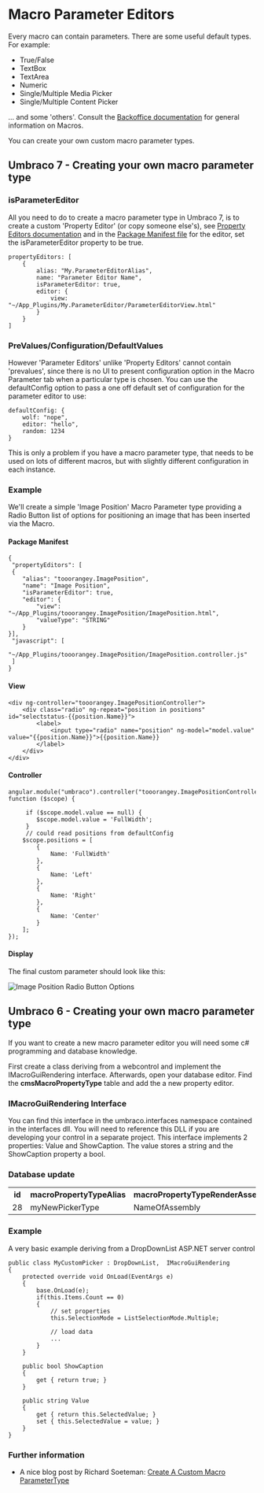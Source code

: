 # Macro Parameter Editors

Every macro can contain parameters. There are some useful default types.  For example: 

* True/False
* TextBox
* TextArea
* Numeric
* Single/Multiple Media Picker
* Single/Multiple Content Picker

... and some 'others'.  Consult the [Backoffice documentation](../../Using-Umbraco/Backoffice-Overview.md) for general information on Macros.

You can create your own custom macro parameter types.

## Umbraco 7 - Creating your own macro parameter type ##

### isParameterEditor ###
All you need to do to create a macro parameter type in Umbraco 7, is to create a custom 'Property Editor' (or copy someone else's), see [Property Editors documentation](../../Extending/Property-Editors.md)
and in the [Package Manifest file](../../Extending/Property-Editors/package-manifest.md) for the editor, set the isParameterEditor property to be true.

    propertyEditors: [
        {
            alias: "My.ParameterEditorAlias",
            name: "Parameter Editor Name",
            isParameterEditor: true,
            editor: {
                view: "~/App_Plugins/My.ParameterEditor/ParameterEditorView.html"
            }
        }
    ]
### PreValues/Configuration/DefaultValues ###
However 'Parameter Editors' unlike 'Property Editors' cannot contain 'prevalues', since there is no UI to present configuration option in the Macro Parameter tab when a particular type is chosen. You can use the defaultConfig option to pass a one off default set of configuration for the parameter editor to use:

    defaultConfig: {
        wolf: "nope",
        editor: "hello",
        random: 1234
    }

This is only a problem if you have a macro parameter type, that needs to be used on lots of different macros, but with slightly different configuration in each instance.

### Example ###

We'll create a simple 'Image Position' Macro Parameter type providing a Radio Button list of options for positioning an image that has been inserted via the Macro.

#### Package Manifest ####

    {
     "propertyEditors": [ 
     {
        "alias": "tooorangey.ImagePosition",
        "name": "Image Position",
        "isParameterEditor": true,
        "editor": {
            "view": "~/App_Plugins/tooorangey.ImagePosition/ImagePosition.html",
            "valueType": "STRING"
        }
    }],
     "javascript": [
        "~/App_Plugins/tooorangey.ImagePosition/ImagePosition.controller.js"
     ]
    }

#### View ####

    <div ng-controller="tooorangey.ImagePositionController">
        <div class="radio" ng-repeat="position in positions" id="selectstatus-{{position.Name}}">
            <label>
                <input type="radio" name="position" ng-model="model.value" value="{{position.Name}}">{{position.Name}}
            </label>
        </div>
    </div>

#### Controller ####

    angular.module("umbraco").controller("tooorangey.ImagePositionController", function ($scope) {

         if ($scope.model.value == null) {
            $scope.model.value = 'FullWidth';
         }
         // could read positions from defaultConfig
        $scope.positions = [
            {
                Name: 'FullWidth'
            },
            {
                Name: 'Left'
            },
            {
                Name: 'Right'
            },
            {
                Name: 'Center'
            }
        ];
    });

#### Display ####

The final custom parameter should look like this:

![Image Position Radio Button Options](images/image-position.png)

## Umbraco 6 - Creating your own macro parameter type ##

If you want to create a new macro parameter editor you will need some c# programming and database knowledge.

First create a class deriving from a webcontrol and implement the IMacroGuiRendering interface. Afterwards, open your database editor.  Find the **cmsMacroPropertyType** table and add the a new property editor.

### IMacroGuiRendering Interface ###
You can find this interface in the umbraco.interfaces namespace contained in the interfaces dll.  You will need to reference this DLL if you are developing your control in a separate project.
This interface implements 2 properties:  Value and ShowCaption.
The value stores a string  and the ShowCaption property a bool.

### Database update ###
<table>
<tr><th>
id</th><th>macroPropertyTypeAlias</th><th>macroPropertyTypeRenderAssembly</th><th>macroPropertyTypeRenderType</th><th>macroPropertyTypeBaseType</th></tr>
<tr><td>
28</td><td>myNewPickerType</td><td>NameOfAssembly</td><td>FullName.OfType.IncludingNamespace</td><td>String</td></tr></table>

### Example ###
A very basic example deriving from a DropDownList ASP.NET server control

    public class MyCustomPicker : DropDownList,  IMacroGuiRendering 
    {
		protected override void OnLoad(EventArgs e)
        {
            base.OnLoad(e);
            if(this.Items.Count == 0)
            {
                // set properties
                this.SelectionMode = ListSelectionMode.Multiple;           

                // load data
                ...
            }
        }

        public bool ShowCaption
        {
            get { return true; }
        }

        public string Value
        {
            get { return this.SelectedValue; }
            set { this.SelectedValue = value; }
        }
    }


### Further information ###
* A nice blog post by Richard Soeteman: [Create A Custom Macro ParameterType](http://www.richardsoeteman.net/2010/01/04/CreateACustomMacroParameterType.aspx)
